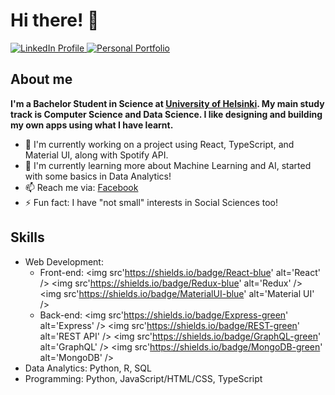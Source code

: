 # Hi there! 👋

<div id='badges'>
  <a href='https://www.linkedin.com/in/triluu03/'>
    <img src='https://img.shields.io/badge/LinkedIn-blue' alt='LinkedIn Profile' />
  </a>
  <a href='https://triluu03.github.io/personal-portfolio'>
    <img src='https://img.shields.io/badge/Portfolio-brightgreen' alt='Personal Portfolio' />
  </a>
</div>

## About me
**I'm a Bachelor Student in Science at [University of Helsinki](https://www.helsinki.fi/en). My main study track is Computer Science and Data Science. I like designing and building my own apps using what I have learnt.**
- 😤 I'm currently working on a project using React, TypeScript, and Material UI, along with Spotify API.
- 📖 I'm currently learning more about Machine Learning and AI, started with some basics in Data Analytics!
- 📫 Reach me via: [Facebook](https://www.facebook.com/ductri.03)
- ⚡ Fun fact: I have "not small" interests in Social Sciences too!

## Skills
- Web Development: 
  - Front-end: <img src'https://shields.io/badge/React-blue' alt='React' /> <img src'https://shields.io/badge/Redux-blue' alt='Redux' /> <img src'https://shields.io/badge/MaterialUI-blue' alt='Material UI' />
  - Back-end: <img src'https://shields.io/badge/Express-green' alt='Express' /> <img src'https://shields.io/badge/REST-green' alt='REST API' /> <img src'https://shields.io/badge/GraphQL-green' alt='GraphQL' /> <img src'https://shields.io/badge/MongoDB-green' alt='MongoDB' />
- Data Analytics: Python, R, SQL
- Programming: Python, JavaScript/HTML/CSS, TypeScript


<!--
**triluu03/triluu03** is a ✨ _special_ ✨ repository because its `README.md` (this file) appears on your GitHub profile.

Here are some ideas to get you started:

- 🔭 I’m currently working on ...
- 🌱 I’m currently learning ...
- 👯 I’m looking to collaborate on ...
- 🤔 I’m looking for help with ...
- 💬 Ask me about ...
- 📫 How to reach me: ...
- 😄 Pronouns: ...
- ⚡ Fun fact: ...
-->
